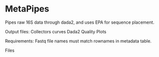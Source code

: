 # MetaPipes
Pipes raw 16S data through dada2, and uses EPA for sequence placement. 

Output files:
Collectors curves
Dada2 Quality Plots

Requirements:
Fastq file names must match rownames in metadata table.

Files
